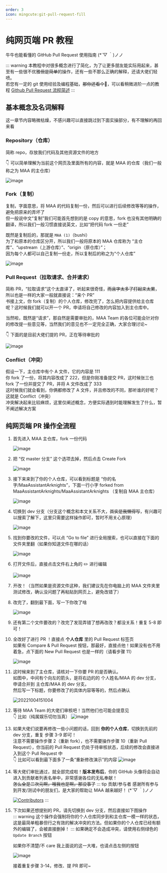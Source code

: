 ```yaml
---
order: 3
icon: mingcute:git-pull-request-fill
---
```


# 纯网页端 PR 教程

牛牛也能看懂的 GitHub Pull Request 使用指南 (\*´▽ ｀)ノノ

::: warning
本教程中对很多概念进行了简化，为了让更多朋友能实际用起来，甚至有一些很不优雅~~但是简单~~的操作，还有一些不那么正确的解释，还请大佬们轻喷。  
若您有一定的 git 使用经验及编程基础，~~那你还看个~~🔨，可以看稍微进阶一点的教程 [Github Pull Request 流程简述](./development.md)
:::

## 基本概念及名词解释

这一章节内容略微枯燥，不感兴趣可以直接跳过到下面实操部分，有不理解的再回来看

### Repository（仓库）

简称 repo，存放我们代码及其他资源文件的地方

👇 可以简单理解为当前这个网页及里面所有的内容，就是 MAA 的仓库（我们一般称之为 MAA 的主仓库）

![image](https://user-images.githubusercontent.com/18511905/193747349-5964bd12-de3c-4ce7-b444-29b0bd104acc.png)

### Fork（复制）

复制，字面意思，将 MAA 的代码复制一份，然后可以进行后续修改等等的操作，避免把原来的弄坏了  
但一般说中文“复制”我们可能首先想到的是 copy 的意思，fork 也没有其他明确的翻译，所以我们一般习惯直接说英文，比如“把代码 fork 一份走”

既然是复制后的，那就是 `MAA (1)`（bushi）  
为了和原本的仓库区分开，所以我们一般将原本的 MAA 仓库称为 “主仓库”、“upstream（上游仓库）”、“origin（原仓库）”；  
因为每个人都可以自己复制一份走，所以复制后的称之为“个人仓库”

![image](https://user-images.githubusercontent.com/18511905/193750507-b8167df5-7a70-48d4-ba69-5dda8327e8ec.png)

### Pull Request（拉取请求、合并请求）

简称 PR，“拉取请求”这个太直译了，听起来很奇怪，~~而且字太多了打起来太累~~，所以也是一样的大家一般就直接说：“来个 PR”  
书接上文，你 fork（复制）的个人仓库，修改完了，怎么把内容提供给主仓库呢？这时候我们就可以开一个 PR，申请将自己修改的内容加入到主仓库中。

当然啦，既然是“请求”，那自然是需要审批的，MAA Team 的各位可能会针对你的修改提一些意见等，当然我们的意见也不一定完全正确，大家合理讨论~

👇 下面的是目前大佬们提的 PR，正在等待审批的

![image](https://user-images.githubusercontent.com/18511905/193750539-9106d425-2087-4116-a599-61904690718b.png)

### Conflict（冲突）

假设一下，主仓库中有个 A 文件，它的内容是 111  
你 fork 了一份，将其内容改成了 222，但是你刚准备提交 PR，这时候张三也 fork 了一份并提交了 PR，并将 A 文件改成了 333  
这时候我们就会看到，你俩都修改了 A 文件，并且修改的不同，那听谁的好呢？这就是 Conflict（冲突）  
冲突解决起来比较麻烦，这里仅阐述概念，方便实际遇到时能理解发生了什么，暂不阐述解决方案

## 纯网页端 PR 操作全流程

1. 首先进入 MAA 主仓库，fork 一份代码

   ![image](https://user-images.githubusercontent.com/18511905/193751017-c052c3d4-fe77-433c-af21-eb8138f4b32e.png)

2. 把 “仅 master 分支” 这个选项去掉，然后点击 Create Fork

   ![image](https://user-images.githubusercontent.com/18511905/193751300-ba9890fd-0916-4c85-8a46-756e686608b1.png)

3. 接下来来到了你的个人仓库，可以看到标题是 “你的名字/MaaAssistantArknights”，下面一行小字 forked from MaaAssistantArknights/MaaAssistantArknights （复制自 MAA 主仓库）

   ![image](https://user-images.githubusercontent.com/18511905/193751864-0d2d0caf-b5ef-4c91-9331-d9827f23f36b.png)

4. 切换到 dev 分支（分支这个概念和本文关系不大，~~其实是我懒得写~~，有兴趣可以搜索了解下，这里只需要这样操作即可，暂时不用关心原理）

   ![image](https://user-images.githubusercontent.com/18511905/193752379-90d5b317-b1aa-4563-b8b0-583c78373f9b.png)

5. 找到你要改的文件，可以点 “Go to file” 进行全局搜索，也可以直接在下面的文件夹里翻（如果你知道文件在哪的话）

   ![image](https://user-images.githubusercontent.com/18511905/193752691-7102a405-dc08-4dce-9617-7f862b0b32b9.png)

6. 打开文件后，直接点击文件右上角的 ✏️ 进行编辑

   ![image](https://user-images.githubusercontent.com/18511905/193752862-a9cf6019-b363-4c22-b7c7-35f4aca7377f.png)

7. 开改！（当然如果是资源文件这种，我们建议先在你电脑上的 MAA 文件夹里测试修改，确认没问题了再粘贴到网页上，避免改错了）
8. 改完了，翻到最下面，写一下你改了啥

   ![image](https://user-images.githubusercontent.com/18511905/193754154-b21f4176-1418-49c8-87a3-dab088868fdc.png)

9. 还有第二个文件要改的？改完了发现弄错了想再改改？都没关系！重复 5-8 即可！
10. 全改好了进行 PR ！直接点 **个人仓库** 里的 Pull Request 标签页  
    如果有 Compare & Pull Request 按钮，那最好，直接点他！如果没有也不用着急，点下面的 New Pull Request 也是一样的（请看步骤 11）

    ![image](https://user-images.githubusercontent.com/18511905/193755450-59137215-4e0b-4eca-9ec9-8b35b52cd5ff.png)

11. 这时候来到了主仓库，请核对一下你要 PR 的是否确认。  
    如图中，中间有个向左的箭头，是将右边的的 个人姓名/MAA 的 dev 分支，申请合并到 主仓库/MAA 的 dev 分支。  
    然后写一下标题，你要修改了的具体内容等等的，然后点确认

    ![20221004151004](https://user-images.githubusercontent.com/18511905/193756875-556df699-96b3-411f-815e-47050e283f4d.png)

12. 等待 MAA Team 的大佬们审核吧！当然他们也可能会提意见  
    👇 比如（纯属娱乐切勿当真）
    ![image](https://user-images.githubusercontent.com/18511905/193757006-75170e78-4c8d-4cd2-b8eb-ca590ea7aa50.png)

13. 如果大佬们说要再修改一些小问题的话，回到 **你的个人仓库**，切换到先前的 dev 分支，重复 步骤 3-9 即可！  
    注意不需要操作步骤 2（重新 fork），也不需要操作步骤 10（重新 Pull Request），你当前的 Pull Request 仍处于待审核状态，后续的修改会直接进入到这个 Pull Request 中  
    👇 比如可以看到最下面多了一条“重新修改演示”的内容
    ![image](https://user-images.githubusercontent.com/18511905/193757668-4064273c-576d-4259-bbaa-e9f65ae486c1.png)

14. 等大佬们审批通过，就全部完成啦！**版本发布后**，你的 GitHub 头像将会自动进入到贡献者列表名单中，非常感谢各位的无私奉献！  
    ~~怎么全是二次元啊，哦我也是啊，那没事了~~
    ::: tip 贡献/参与者
    感谢所有参与到开发/测试中的朋友们，是大家的帮助让 MAA 越来越好！ (\*´▽ ｀)ノノ

    [![Contributors](https://contributors-img.web.app/image?repo=MaaAssistantArknights/MaaAssistantArknights&max=114514&columns=15)](https://github.com/MaaAssistantArknights/MaaAssistantArknights/graphs/contributors)
    :::

15. 下次如果还想提别的 PR，请先切换到 dev 分支，然后直接如下图操作  
    ::: warning
    这个操作会强制将你的个人仓库同步到和主仓库一模一样的状态，这是最简单粗暴但行之有效的解决冲突的方法。但如果你的个人仓库已经有额外的编辑了，会被直接删掉！
    :::
    如果确定不会造成冲突，请使用右侧绿色的 `Update Branch` 按钮  

    如果你不清楚/不 care 我上面说的这一大堆，也请点击左侧的按钮

    ![image](https://user-images.githubusercontent.com/18511905/194709964-3ea0d5b0-1bfe-4d0e-a1dc-bf4f735af655.png)

    接着重复步骤 3-14，修改、提 PR 即可~
